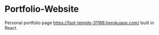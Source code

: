 # Portfolio-Website
Personal portfolio page https://fast-temple-31188.herokuapp.com/ built in React.
